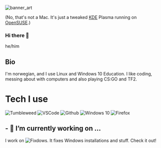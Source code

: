 ![banner_art](https://github.com/Oxygemo/Oxygemo/blob/master/kool.png)

(No, that's not a Mac. It's just a tweaked [KDE](https://kde.org) Plasma running on [OpenSUSE](https://opensuse.org).)

### Hi there 👋

he/him

## Bio
I'm norwegian, and I use Linux and Windows 10 Education. I like coding, messing about with computers and also playing CS:GO and TF2.

# Tech I use
![Tumbleweed](https://img.shields.io/static/v1?label=openSUSE&message=Tumbleweed&style=for-the-badge&color=73BA25&logo=openSUSE)
![VSCode](https://img.shields.io/static/v1?label=VSCode&message=1.52.1&style=for-the-badge&color=0000FF&logo=Visual-Studio-Code)
![Github](https://img.shields.io/static/v1?label=GitHub&message=Oxygemo&color=181717&style=for-the-badge&logo=github)
![Windows 10](https://img.shields.io/static/v1?label=Windows%2010&message=20H2&style=for-the-badge&color=0078D6&logo=Windows)
![Firefox](https://www.shields.io/badge/Firefox-Stable-FF9500?logo=firefox&style=for-the-badge)

## - 🔭 I’m currently working on ...
I work on ![Fixdows](https://github.com/Oxygemo/Fixdows). It fixes Windows installations and stuff. Check it out!


<!--
**Oxygemo/Oxygemo** is a ✨ _special_ ✨ repository because its `README.md` (this file) appears on your GitHub profile.

Here are some ideas to get you started:

- 🔭 I’m currently working on ...
- 🌱 I’m currently learning ...
- 👯 I’m looking to collaborate on ...
- 🤔 I’m looking for help with ...
- 💬 Ask me about ...
- 📫 How to reach me: ...
- 😄 Pronouns: ...
- ⚡ Fun fact: ...
-->
